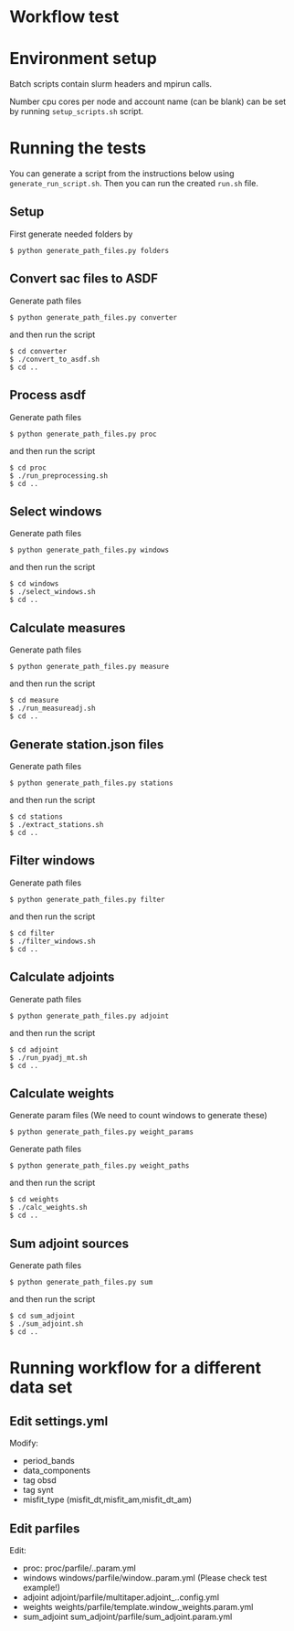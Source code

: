 # Workflow test

# Environment setup

Batch scripts contain slurm headers and mpirun calls.

Number cpu cores per node and account name (can be blank) can be set by running
`setup_scripts.sh` script.

# Running the tests

You can generate a script from the instructions below using
`generate_run_script.sh`. Then you can run the created `run.sh` file.


## Setup

First generate needed folders by

	$ python generate_path_files.py folders


## Convert sac files to ASDF

Generate path files

	$ python generate_path_files.py converter


and then run the script

	$ cd converter
	$ ./convert_to_asdf.sh
	$ cd ..

## Process asdf

Generate path files

	$ python generate_path_files.py proc


and then run the script

	$ cd proc
	$ ./run_preprocessing.sh
	$ cd ..


## Select windows


Generate path files

	$ python generate_path_files.py windows

and then run the script

	$ cd windows
	$ ./select_windows.sh
	$ cd ..


## Calculate measures


Generate path files

	$ python generate_path_files.py measure

and then run the script

	$ cd measure
	$ ./run_measureadj.sh
	$ cd ..


## Generate station.json files


Generate path files

	$ python generate_path_files.py stations

and then run the script

	$ cd stations
	$ ./extract_stations.sh
	$ cd ..


## Filter windows


Generate path files

	$ python generate_path_files.py filter

and then run the script

	$ cd filter
	$ ./filter_windows.sh
	$ cd ..


## Calculate adjoints


Generate path files

	$ python generate_path_files.py adjoint

and then run the script

	$ cd adjoint
	$ ./run_pyadj_mt.sh
	$ cd ..



## Calculate weights


Generate param files (We need to count windows to generate these)

	$ python generate_path_files.py weight_params

Generate path files

	$ python generate_path_files.py weight_paths


and then run the script

	$ cd weights
	$ ./calc_weights.sh
	$ cd ..


## Sum adjoint sources


Generate path files

	$ python generate_path_files.py sum

and then run the script

	$ cd sum_adjoint
	$ ./sum_adjoint.sh
	$ cd ..


# Running workflow for a different data set

## Edit settings.yml

Modify:
- period_bands
- data_components
- tag obsd
- tag synt
- misfit_type (misfit_dt,misfit_am,misfit_dt_am)


## Edit parfiles

Edit:
- proc: proc/parfile/<tag>.<period>.param.yml
- windows windows/parfile/window.<period>.param.yml (Please check test example!)
- adjoint adjoint/parfile/multitaper.adjoint_<misfit>.<period>.config.yml
- weights weights/parfile/template.window_weights.param.yml
- sum_adjoint sum_adjoint/parfile/sum_adjoint.param.yml